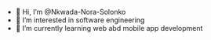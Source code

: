 - 👋 Hi, I’m @Nkwada-Nora-Solonko
- 👀 I’m interested in software engineering
- 🌱 I’m currently learning web abd mobile app development

<!---
Nkwada-Nora-Solonko/Nkwada-Nora-Solonko is a ✨ special ✨ repository because its `README.md` (this file) appears on your GitHub profile.
You can click the Preview link to take a look at your changes.
--->

